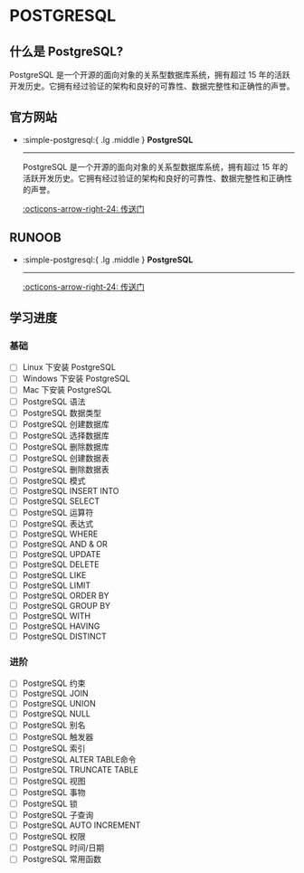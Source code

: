 # POSTGRESQL

## 什么是 PostgreSQL?

PostgreSQL 是一个开源的面向对象的关系型数据库系统，拥有超过 15 年的活跃开发历史。它拥有经过验证的架构和良好的可靠性、数据完整性和正确性的声誉。

## 官方网站

<div class="grid cards" markdown>

-   :simple-postgresql:{ .lg .middle } __PostgreSQL__

    ---

    PostgreSQL 是一个开源的面向对象的关系型数据库系统，拥有超过 15 年的活跃开发历史。它拥有经过验证的架构和良好的可靠性、数据完整性和正确性的声誉。

    [:octicons-arrow-right-24: <a href="https://www.postgresql.org/" target="_blank"> 传送门 </a>](#)

</div>

## RUNOOB

<div class="grid cards" markdown>

-   :simple-postgresql:{ .lg .middle } __PostgreSQL__

    ---

    [:octicons-arrow-right-24: <a href="https://www.runoob.com/postgresql/postgresql-tutorial.html" target="_blank"> 传送门 </a>](#)

</div>

## 学习进度

### 基础
- [ ] Linux 下安装 PostgreSQL
- [ ] Windows 下安装 PostgreSQL
- [ ] Mac 下安装 PostgreSQL
- [ ] PostgreSQL 语法
- [ ] PostgreSQL 数据类型
- [ ] PostgreSQL 创建数据库
- [ ] PostgreSQL 选择数据库
- [ ] PostgreSQL 删除数据库
- [ ] PostgreSQL 创建数据表
- [ ] PostgreSQL 删除数据表
- [ ] PostgreSQL 模式
- [ ] PostgreSQL INSERT INTO
- [ ] PostgreSQL SELECT
- [ ] PostgreSQL 运算符
- [ ] PostgreSQL 表达式
- [ ] PostgreSQL WHERE
- [ ] PostgreSQL AND & OR
- [ ] PostgreSQL UPDATE
- [ ] PostgreSQL DELETE
- [ ] PostgreSQL LIKE
- [ ] PostgreSQL LIMIT
- [ ] PostgreSQL ORDER BY
- [ ] PostgreSQL GROUP BY
- [ ] PostgreSQL WITH
- [ ] PostgreSQL HAVING
- [ ] PostgreSQL DISTINCT

### 进阶
- [ ] PostgreSQL 约束
- [ ] PostgreSQL JOIN
- [ ] PostgreSQL UNION
- [ ] PostgreSQL NULL
- [ ] PostgreSQL 别名
- [ ] PostgreSQL 触发器
- [ ] PostgreSQL 索引
- [ ] PostgreSQL ALTER TABLE命令
- [ ] PostgreSQL TRUNCATE TABLE
- [ ] PostgreSQL 视图
- [ ] PostgreSQL 事物
- [ ] PostgreSQL 锁
- [ ] PostgreSQL 子查询
- [ ] PostgreSQL AUTO INCREMENT
- [ ] PostgreSQL 权限 
- [ ] PostgreSQL 时间/日期
- [ ] PostgreSQL 常用函数